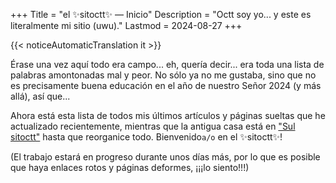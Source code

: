 +++
Title = "el ✨sitoctt✨ — Inicio"
Description = "Octt soy yo... y este es literalmente mi sitio (uwu)."
Lastmod = 2024-08-27
+++

{{< noticeAutomaticTranslation it >}}



Érase una vez aquí todo era campo... eh, quería decir... era toda una lista de palabras amontonadas mal y peor. No sólo ya no me gustaba, sino que no es precisamente buena educación en el año de nuestro Señor 2024 (y más allá), así que...

Ahora está esta lista de todos mis últimos artículos y páginas sueltas que he actualizado recientemente, mientras que la antigua casa está en ["Sul sitoctt"](/it/miscellanea/Sul-sitoctt/) hasta que reorganice todo. Bienvenido<code class="notranslate" data-lang="it"><!--
--><span class="BlinkA">a</span><!--
--><span class="dn">/</span><!--
--><span class="BlinkO">o</span></code> en el ✨sitoctt✨!

(El trabajo estará en progreso durante unos días más, por lo que es posible que haya enlaces rotos y páginas deformes, ¡¡¡lo siento!!!)

